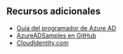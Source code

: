 ## Recursos adicionales

- [Guía del programador de Azure AD](../articles/active-directory/active-directory-developers-guide.md)
- [AzureADSamples en GitHub](https://github.com/AzureAdSamples)
- [CloudIdentity.com](http://cloudidentity.com)

<!---HONumber=AcomDC_0413_2016-->
